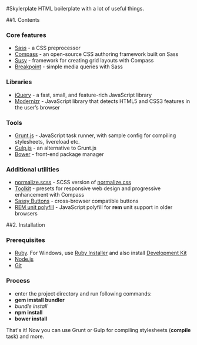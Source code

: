 #Skylerplate
HTML boilerplate with a lot of useful things.

##1. Contents

### Core features

* [Sass](http://sass-lang.com) - a CSS preprocessor
* [Compass](http://compass-style.org) - an open-source CSS authoring framework built on Sass
* [Susy](http://susy.readthedocs.org/en/latest) - framework for creating grid layouts with Compass
* [Breakpoint](http://breakpoint-sass.com) - simple media queries with Sass

### Libraries
* [jQuery](https://jquery.com) - a fast, small, and feature-rich JavaScript library
* [Modernizr](http://modernizr.com) - JavaScript library that detects HTML5 and CSS3 features in the user’s browser

### Tools
* [Grunt.js](http://gruntjs.com) - JavaScript task runner, with sample config for compiling stylesheets, livereload etc.
* [Gulp.js](http://gulpjs.com) - an alternative to Grunt.js
* [Bower](http://bower.io) - front-end package manager

### Additional utilities
* [normalize.scss](https://github.com/appleboy/normalize.scss) - SCSS version of [normalize.css](https://github.com/necolas/normalize.css)
* [Toolkit](https://github.com/at-import/toolkit) - presets for responsive web design and progressive enhancement with Compass
* [Sassy Buttons](http://jaredhardy.com/sassy-buttons) - cross-browser compatible buttons
* [REM unit polyfill](https://github.com/chuckcarpenter/REM-unit-polyfill) - JavaScript polyfill for **rem** unit support in older browsers

##2. Installation

### Prerequisites

* [Ruby](https://www.ruby-lang.org). For Windows, use [Ruby Installer](http://rubyinstaller.org/downloads) and also install [Development Kit](http://rubyinstaller.org/add-ons/devkit)
* [Node.js](https://nodejs.org)
* [Git](https://git-scm.com)

### Process

* enter the project directory and run following commands:
* **gem imstall bundler**
* *bundle install*
* **npm install**
* **bower install**

That's it! Now you can use Grunt or Gulp for compiling stylesheets (**compile** task) and more.
